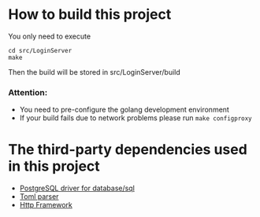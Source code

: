 # How to build this project
You only need to execute
```
cd src/LoginServer
make
```
Then the build will be stored in src/LoginServer/build
### Attention:
* You need to pre-configure the golang development environment
* If your build fails due to network problems please run `make configproxy`

# The third-party dependencies used in this project
* [PostgreSQL driver for database/sql](https://www.github.com/lib/pq)
* [Toml parser](https://www.github.com/BurntSushi/toml)
* [Http Framework](https://www.github.com/gin-gonic/gin)